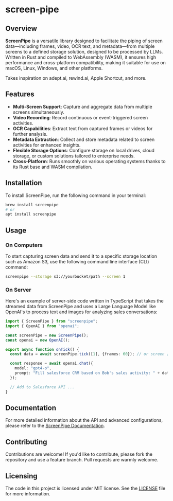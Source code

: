 # screen-pipe

## Overview
**ScreenPipe** is a versatile library designed to facilitate the piping of screen data—including frames, video, OCR text, and metadata—from multiple screens to a defined storage solution, designed to be processed by LLMs. Written in Rust and compiled to WebAssembly (WASM), it ensures high performance and cross-platform compatibility, making it suitable for use on macOS, Linux, Windows, and other platforms.

Takes inspiration on adept.ai, rewind.ai, Apple Shortcut, and more.

## Features
- **Multi-Screen Support**: Capture and aggregate data from multiple screens simultaneously.
- **Video Recording**: Record continuous or event-triggered screen activities.
- **OCR Capabilities**: Extract text from captured frames or videos for further analysis.
- **Metadata Extraction**: Collect and store metadata related to screen activities for enhanced insights.
- **Flexible Storage Options**: Configure storage on local drives, cloud storage, or custom solutions tailored to enterprise needs.
- **Cross-Platform**: Runs smoothly on various operating systems thanks to its Rust base and WASM compilation.

## Installation

To install ScreenPipe, run the following command in your terminal:

```bash
brew install screenpipe
# or
apt install screenpipe
```

## Usage

### On Computers
To start capturing screen data and send it to a specific storage location such as Amazon S3, use the following command line interface (CLI) command:

```bash
screenpipe --storage s3://yourbucket/path --screen 1
```

### On Server
Here's an example of server-side code written in TypeScript that takes the streamed data from ScreenPipe and uses a Large Language Model like OpenAI's to process text and images for analyzing sales conversations:

```typescript
import { ScreenPipe } from "screenpipe";
import { OpenAI } from "openai";

const screenPipe = new ScreenPipe();
const openai = new OpenAI();

export async function onTick() {
  const data = await screenPipe.tick([1], {frames: 60}); // or screen [1, 2, 3, ...]

  const response = await openai.chat({
    model: "gpt4-o",
    prompt: "Fill salesforce CRM based on Bob's sales activity: " + data.map((frame) => frame.text).join("\n")
  });

  // Add to Salesforce API ...
}
```

## Documentation

For more detailed information about the API and advanced configurations, please refer to the [ScreenPipe Documentation](https://github.com/yourusername/screenpipe/docs).

## Contributing

Contributions are welcome! If you'd like to contribute, please fork the repository and use a feature branch. Pull requests are warmly welcome.

## Licensing

The code in this project is licensed under MIT license. See the [LICENSE](LICENSE.md) file for more information.


